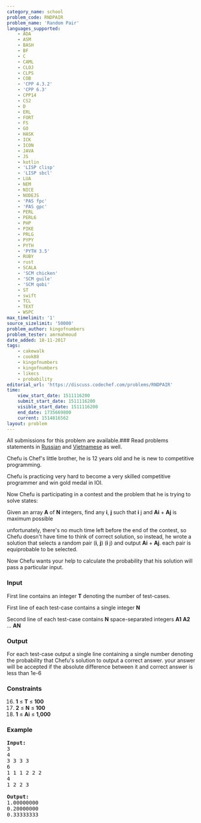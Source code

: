 ```yaml
---
category_name: school
problem_code: RNDPAIR
problem_name: 'Random Pair'
languages_supported:
    - ADA
    - ASM
    - BASH
    - BF
    - C
    - CAML
    - CLOJ
    - CLPS
    - COB
    - 'CPP 4.3.2'
    - 'CPP 6.3'
    - CPP14
    - CS2
    - D
    - ERL
    - FORT
    - FS
    - GO
    - HASK
    - ICK
    - ICON
    - JAVA
    - JS
    - kotlin
    - 'LISP clisp'
    - 'LISP sbcl'
    - LUA
    - NEM
    - NICE
    - NODEJS
    - 'PAS fpc'
    - 'PAS gpc'
    - PERL
    - PERL6
    - PHP
    - PIKE
    - PRLG
    - PYPY
    - PYTH
    - 'PYTH 3.5'
    - RUBY
    - rust
    - SCALA
    - 'SCM chicken'
    - 'SCM guile'
    - 'SCM qobi'
    - ST
    - swift
    - TCL
    - TEXT
    - WSPC
max_timelimit: '1'
source_sizelimit: '50000'
problem_author: kingofnumbers
problem_tester: amrmahmoud
date_added: 18-11-2017
tags:
    - cakewalk
    - cook88
    - kingofnumbers
    - kingofnumbers
    - likecs
    - probability
editorial_url: 'https://discuss.codechef.com/problems/RNDPAIR'
time:
    view_start_date: 1511116200
    submit_start_date: 1511116200
    visible_start_date: 1511116200
    end_date: 1735669800
    current: 1514816562
layout: problem
---
```

All submissions for this problem are available.### Read problems statements in [Russian](http://www.codechef.com/download/translated/COOK88/russian/RNDPAIR.pdf) and [Vietnamese](http://www.codechef.com/download/translated/COOK88/vietnamese/RNDPAIR.pdf) as well.

Chefu is Chef's little brother, he is 12 years old and he is new to competitive programming.

Chefu is practicing very hard to become a very skilled competitive programmer and win gold medal in IOI.

Now Chefu is participating in a contest and the problem that he is trying to solve states:

Given an array **A** of **N** integers, find any **i**, **j** such that **i** j and **Ai** + **Aj** is maximum possible

unfortunately, there's no much time left before the end of the contest, so Chefu doesn't have time to think of correct solution, so instead, he wrote a solution that selects a random pair (**i**,  **j**) (**i** j) and output **Ai** + **Aj**. each pair is equiprobable to be selected.

Now Chefu wants your help to calculate the probability that his solution will pass a particular input.

### Input

First line contains an integer **T** denoting the number of test-cases.

First line of each test-case contains a single integer **N**

Second line of each test-case contains **N** space-separated integers **A1** **A2** ... **AN**

### Output

For each test-case output a single line containing a single number denoting the probability that Chefu's solution to output a correct answer. your answer will be accepted if the absolute difference between it and correct answer is less than 1e-6

### Constraints

16. **1** ≤ **T** ≤ **100**
17. **2** ≤ **N** ≤ **100**
18. **1** ≤ **Ai** ≤ **1,000**
### Example

<pre><b>Input:</b>
3
4
3 3 3 3
6
1 1 1 2 2 2
4
1 2 2 3

<b>Output:</b>
1.00000000
0.20000000
0.33333333
</pre>